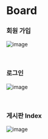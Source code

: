 # Board

### 회원 가입
![image](https://user-images.githubusercontent.com/63109802/186371639-e9e6e4c3-9ca6-4faa-9fd7-95d308a2a52a.png)

</br>

### 로그인 
![image](https://user-images.githubusercontent.com/63109802/186371811-1b3baa76-be5e-4ced-be3f-95f472faec6b.png)

</br>

### 게시판 Index
![image](https://user-images.githubusercontent.com/63109802/186372054-6fcfc73a-75a8-40a2-a019-2f83ce852837.png)

</br>

### 
